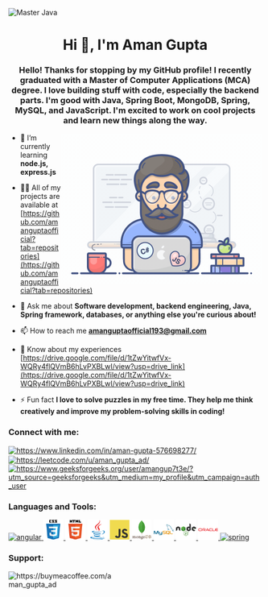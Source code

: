 ![Master Java](https://static.vecteezy.com/system/resources/previews/003/297/769/non_2x/programming-concept-with-icon-set-with-big-word-or-text-on-center-free-vector.jpg)
<h1 align="center">Hi 👋, I'm Aman Gupta</h1>

<h3 align="center"> Hello! Thanks for stopping by my GitHub profile! I recently graduated with a Master of Computer Applications (MCA) degree. I love building stuff with code, especially the backend parts. I'm good with Java, Spring Boot, MongoDB, Spring, MySQL, and JavaScript. I'm excited to work on cool projects and learn new things along the way.</h3>

<img align="right" alt="Coding" width="400" src="animatedImage.gif">

- 🌱 I’m currently learning **node.js, express.js**

- 👨‍💻 All of my projects are available at [https://github.com/amanguptaofficial?tab=repositories](https://github.com/amanguptaofficial?tab=repositories)

- 💬 Ask me about **Software development, backend engineering, Java, Spring framework, databases, or anything else you're curious about!**

- 📫 How to reach me **amanguptaofficial193@gmail.com**

- 📄 Know about my experiences [https://drive.google.com/file/d/1tZwYitwfVx-WQRy4flQVmB6hLvPXBLwI/view?usp=drive_link](https://drive.google.com/file/d/1tZwYitwfVx-WQRy4flQVmB6hLvPXBLwI/view?usp=drive_link)

- ⚡ Fun fact **I love to solve puzzles in my free time. They help me think creatively and improve my problem-solving skills in coding!**

<h3 align="left">Connect with me:</h3>
<p align="left">
<a href="https://linkedin.com/in/https://www.linkedin.com/in/aman-gupta-576698277/" target="blank"><img align="center" src="https://raw.githubusercontent.com/rahuldkjain/github-profile-readme-generator/master/src/images/icons/Social/linked-in-alt.svg" alt="https://www.linkedin.com/in/aman-gupta-576698277/" height="30" width="40" /></a>
<a href="https://www.leetcode.com/https://leetcode.com/u/aman_gupta_ad/" target="blank"><img align="center" src="https://raw.githubusercontent.com/rahuldkjain/github-profile-readme-generator/master/src/images/icons/Social/leet-code.svg" alt="https://leetcode.com/u/aman_gupta_ad/" height="30" width="40" /></a>
<a href="https://auth.geeksforgeeks.org/user/https://www.geeksforgeeks.org/user/amangup7t3e/?utm_source=geeksforgeeks&utm_medium=my_profile&utm_campaign=auth_user" target="blank"><img align="center" src="https://raw.githubusercontent.com/rahuldkjain/github-profile-readme-generator/master/src/images/icons/Social/geeks-for-geeks.svg" alt="https://www.geeksforgeeks.org/user/amangup7t3e/?utm_source=geeksforgeeks&utm_medium=my_profile&utm_campaign=auth_user" height="30" width="40" /></a>
</p>

<h3 align="left">Languages and Tools:</h3>
<p align="left"> <a href="https://angular.io" target="_blank" rel="noreferrer"> <img src="https://angular.io/assets/images/logos/angular/angular.svg" alt="angular" width="40" height="40"/> </a> <a href="https://www.w3schools.com/css/" target="_blank" rel="noreferrer"> <img src="https://raw.githubusercontent.com/devicons/devicon/master/icons/css3/css3-original-wordmark.svg" alt="css3" width="40" height="40"/> </a> <a href="https://www.w3.org/html/" target="_blank" rel="noreferrer"> <img src="https://raw.githubusercontent.com/devicons/devicon/master/icons/html5/html5-original-wordmark.svg" alt="html5" width="40" height="40"/> </a> <a href="https://www.java.com" target="_blank" rel="noreferrer"> <img src="https://raw.githubusercontent.com/devicons/devicon/master/icons/java/java-original.svg" alt="java" width="40" height="40"/> </a> <a href="https://developer.mozilla.org/en-US/docs/Web/JavaScript" target="_blank" rel="noreferrer"> <img src="https://raw.githubusercontent.com/devicons/devicon/master/icons/javascript/javascript-original.svg" alt="javascript" width="40" height="40"/> </a> <a href="https://www.mongodb.com/" target="_blank" rel="noreferrer"> <img src="https://raw.githubusercontent.com/devicons/devicon/master/icons/mongodb/mongodb-original-wordmark.svg" alt="mongodb" width="40" height="40"/> </a> <a href="https://www.mysql.com/" target="_blank" rel="noreferrer"> <img src="https://raw.githubusercontent.com/devicons/devicon/master/icons/mysql/mysql-original-wordmark.svg" alt="mysql" width="40" height="40"/> </a> <a href="https://nodejs.org" target="_blank" rel="noreferrer"> <img src="https://raw.githubusercontent.com/devicons/devicon/master/icons/nodejs/nodejs-original-wordmark.svg" alt="nodejs" width="40" height="40"/> </a> <a href="https://www.oracle.com/" target="_blank" rel="noreferrer"> <img src="https://raw.githubusercontent.com/devicons/devicon/master/icons/oracle/oracle-original.svg" alt="oracle" width="40" height="40"/> </a> <a href="https://spring.io/" target="_blank" rel="noreferrer"> <img src="https://www.vectorlogo.zone/logos/springio/springio-icon.svg" alt="spring" width="40" height="40"/> </a> </p>

<h3 align="left">Support:</h3>
<p><a href="https://www.buymeacoffee.com/https://buymeacoffee.com/aman_gupta_ad"> <img align="left" src="https://cdn.buymeacoffee.com/buttons/v2/default-yellow.png" height="50" width="210" alt="https://buymeacoffee.com/aman_gupta_ad" /></a></p><br><br>



